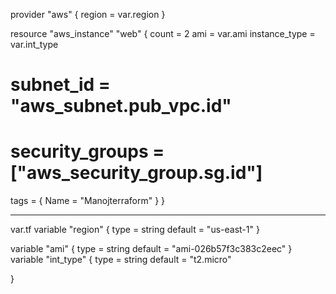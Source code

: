 provider "aws" {
  region = var.region
}

  resource "aws_instance" "web" {
  count = 2
  ami           = var.ami
  instance_type = var.int_type
 # subnet_id = "aws_subnet.pub_vpc.id"
 # security_groups = ["aws_security_group.sg.id"]
  
  tags = {
    Name = "Manojterraform"
  }
}

---------------------------------------------------


var.tf
  variable  "region" {
    type = string
    default = "us-east-1"
  }
  
  variable "ami" {
    type = string
	default = "ami-026b57f3c383c2eec"
}
	variable "int_type" {
	  type = string
	  default = "t2.micro"
	
}	
	

